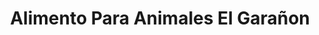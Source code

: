 ---
title: "Alimento Para Animales El Garañon"
url: /xonacatlan/alimento-para-animales-el-garanon/
shop: agraria
---